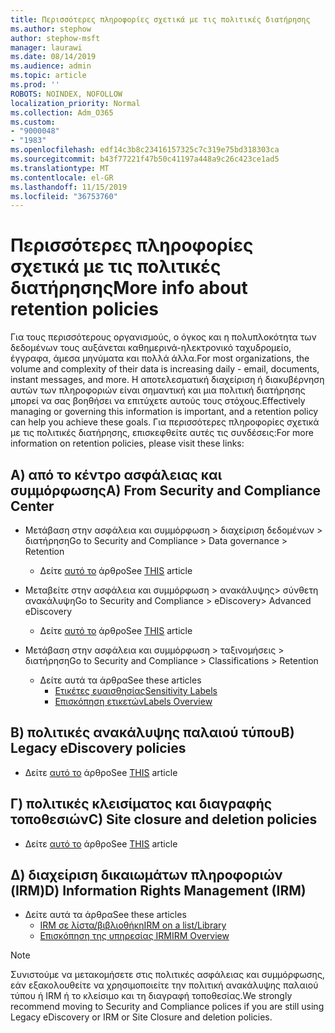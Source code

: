 ```yaml
---
title: Περισσότερες πληροφορίες σχετικά με τις πολιτικές διατήρησης
ms.author: stephow
author: stephow-msft
manager: laurawi
ms.date: 08/14/2019
ms.audience: admin
ms.topic: article
ms.prod: ''
ROBOTS: NOINDEX, NOFOLLOW
localization_priority: Normal
ms.collection: Adm_O365
ms.custom:
- "9000048"
- "1983"
ms.openlocfilehash: edf14c3b8c23416157325c7c319e75bd318303ca
ms.sourcegitcommit: b43f77221f47b50c41197a448a9c26c423ce1ad5
ms.translationtype: MT
ms.contentlocale: el-GR
ms.lasthandoff: 11/15/2019
ms.locfileid: "36753760"
---
```

# <a name="more-info-about-retention-policies"></a><span data-ttu-id="fc0b8-102">Περισσότερες πληροφορίες σχετικά με τις πολιτικές διατήρησης</span><span class="sxs-lookup"><span data-stu-id="fc0b8-102">More info about retention policies</span></span>

<span data-ttu-id="fc0b8-103">Για τους περισσότερους οργανισμούς, ο όγκος και η πολυπλοκότητα των δεδομένων τους αυξάνεται καθημερινά-ηλεκτρονικό ταχυδρομείο, έγγραφα, άμεσα μηνύματα και πολλά άλλα.</span><span class="sxs-lookup"><span data-stu-id="fc0b8-103">For most organizations, the volume and complexity of their data is increasing daily - email, documents, instant messages, and more.</span></span> <span data-ttu-id="fc0b8-104">Η αποτελεσματική διαχείριση ή διακυβέρνηση αυτών των πληροφοριών είναι σημαντική και μια πολιτική διατήρησης μπορεί να σας βοηθήσει να επιτύχετε αυτούς τους στόχους.</span><span class="sxs-lookup"><span data-stu-id="fc0b8-104">Effectively managing or governing this information is important, and a retention policy can help you achieve these goals.</span></span> <span data-ttu-id="fc0b8-105">Για περισσότερες πληροφορίες σχετικά με τις πολιτικές διατήρησης, επισκεφθείτε αυτές τις συνδέσεις:</span><span class="sxs-lookup"><span data-stu-id="fc0b8-105">For more information on retention policies, please visit these links:</span></span>

## <a name="a-from-security-and-compliance-center"></a><span data-ttu-id="fc0b8-106">Α) από το κέντρο ασφάλειας και συμμόρφωσης</span><span class="sxs-lookup"><span data-stu-id="fc0b8-106">A) From Security and Compliance Center</span></span>

- <span data-ttu-id="fc0b8-107">Μετάβαση στην ασφάλεια και συμμόρφωση > διαχείριση δεδομένων > διατήρηση</span><span class="sxs-lookup"><span data-stu-id="fc0b8-107">Go to Security and Compliance > Data governance > Retention</span></span>
  - <span data-ttu-id="fc0b8-108">Δείτε [αυτό το](https://docs.microsoft.com/office365/securitycompliance/retention-policies) άρθρο</span><span class="sxs-lookup"><span data-stu-id="fc0b8-108">See [THIS](https://docs.microsoft.com/office365/securitycompliance/retention-policies) article</span></span>

- <span data-ttu-id="fc0b8-109">Μεταβείτε στην ασφάλεια και συμμόρφωση > ανακάλυψης> σύνθετη ανακάλυψη</span><span class="sxs-lookup"><span data-stu-id="fc0b8-109">Go to Security and Compliance > eDiscovery> Advanced eDiscovery</span></span> 
  - <span data-ttu-id="fc0b8-110">Δείτε [αυτό το](https://docs.microsoft.com/office365/securitycompliance/ediscovery-cases) άρθρο</span><span class="sxs-lookup"><span data-stu-id="fc0b8-110">See [THIS](https://docs.microsoft.com/office365/securitycompliance/ediscovery-cases) article</span></span>

- <span data-ttu-id="fc0b8-111">Μετάβαση στην ασφάλεια και συμμόρφωση > ταξινομήσεις > διατήρηση</span><span class="sxs-lookup"><span data-stu-id="fc0b8-111">Go to Security and Compliance > Classifications > Retention</span></span>
  - <span data-ttu-id="fc0b8-112">Δείτε αυτά τα άρθρα</span><span class="sxs-lookup"><span data-stu-id="fc0b8-112">See these articles</span></span>
    - [<span data-ttu-id="fc0b8-113">Ετικέτες ευαισθησίας</span><span class="sxs-lookup"><span data-stu-id="fc0b8-113">Sensitivity Labels</span></span>](https://docs.microsoft.com/office365/securitycompliance/sensitivity-labels)
    - [<span data-ttu-id="fc0b8-114">Επισκόπηση ετικετών</span><span class="sxs-lookup"><span data-stu-id="fc0b8-114">Labels Overview</span></span>](https://docs.microsoft.com/office365/securitycompliance/labels)

## <a name="b-legacy-ediscovery-policies"></a><span data-ttu-id="fc0b8-115">Β) πολιτικές ανακάλυψης παλαιού τύπου</span><span class="sxs-lookup"><span data-stu-id="fc0b8-115">B) Legacy eDiscovery policies</span></span>

- <span data-ttu-id="fc0b8-116">Δείτε [αυτό το](https://support.office.com/article/Set-up-an-eDiscovery-Center-in-SharePoint-Online-A18F8975-AA7F-43B4-A7D6-001D14744D8E) άρθρο</span><span class="sxs-lookup"><span data-stu-id="fc0b8-116">See [THIS](https://support.office.com/article/Set-up-an-eDiscovery-Center-in-SharePoint-Online-A18F8975-AA7F-43B4-A7D6-001D14744D8E) article</span></span>

## <a name="c-site-closure-and-deletion-policies"></a><span data-ttu-id="fc0b8-117">Γ) πολιτικές κλεισίματος και διαγραφής τοποθεσιών</span><span class="sxs-lookup"><span data-stu-id="fc0b8-117">C) Site closure and deletion policies</span></span>

- <span data-ttu-id="fc0b8-118">Δείτε [αυτό το](https://support.office.com/article/Use-policies-for-site-closure-and-deletion-A8280D82-27FD-48C5-9ADF-8A5431208BA5) άρθρο</span><span class="sxs-lookup"><span data-stu-id="fc0b8-118">See [THIS](https://support.office.com/article/Use-policies-for-site-closure-and-deletion-A8280D82-27FD-48C5-9ADF-8A5431208BA5) article</span></span>  

## <a name="d-information-rights-management-irm"></a><span data-ttu-id="fc0b8-119">Δ) διαχείριση δικαιωμάτων πληροφοριών (IRM)</span><span class="sxs-lookup"><span data-stu-id="fc0b8-119">D) Information Rights Management (IRM)</span></span>

- <span data-ttu-id="fc0b8-120">Δείτε αυτά τα άρθρα</span><span class="sxs-lookup"><span data-stu-id="fc0b8-120">See these articles</span></span>
  - [<span data-ttu-id="fc0b8-121">IRM σε λίστα/βιβλιοθήκη</span><span class="sxs-lookup"><span data-stu-id="fc0b8-121">IRM on a list/Library</span></span>](https://support.office.com/article/apply-information-rights-management-to-a-list-or-library-3bdb5c4e-94fc-4741-b02f-4e7cc3c54aa1)
  - [<span data-ttu-id="fc0b8-122">Επισκόπηση της υπηρεσίας IRM</span><span class="sxs-lookup"><span data-stu-id="fc0b8-122">IRM Overview</span></span>](https://support.office.com/article/create-and-apply-information-management-policies-eb501fe9-2ef6-4150-945a-65a6451ee9e9)

> [!Note]
> <span data-ttu-id="fc0b8-123">Συνιστούμε να μετακομήσετε στις πολιτικές ασφάλειας και συμμόρφωσης, εάν εξακολουθείτε να χρησιμοποιείτε την πολιτική ανακάλυψης παλαιού τύπου ή IRM ή το κλείσιμο και τη διαγραφή τοποθεσίας.</span><span class="sxs-lookup"><span data-stu-id="fc0b8-123">We strongly recommend moving to Security and Compliance polices if you are still using Legacy eDiscovery or IRM or Site Closure and deletion policies.</span></span>
